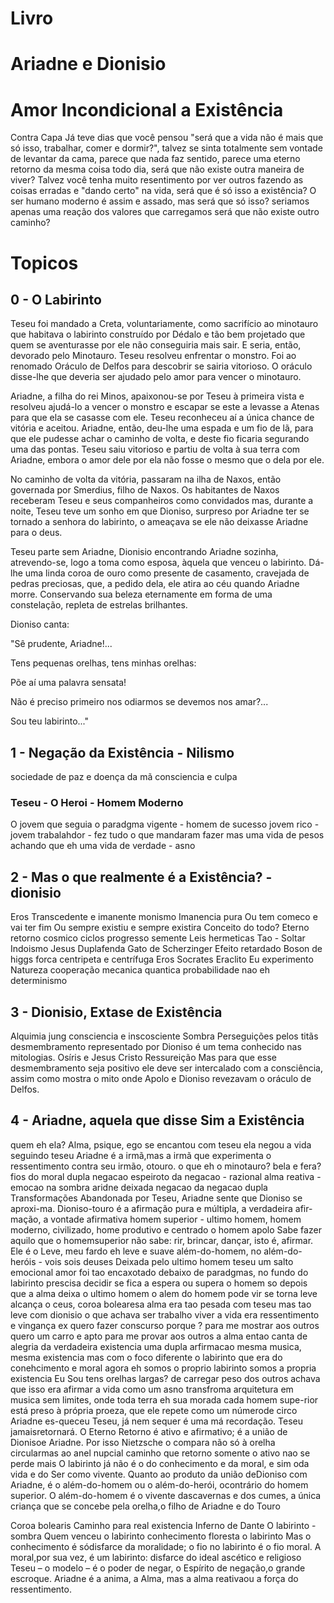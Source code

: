 # Livro
# Ariadne e Dionisio
# Amor Incondicional a Existência

Contra Capa
Já teve dias que você pensou "será que a vida não é mais que só isso, trabalhar, comer e dormir?", 
talvez se sinta totalmente sem vontade de levantar da cama, parece que nada faz sentido, 
parece uma eterno retorno da mesma coisa todo dia, será que não existe outra maneira de viver?
Talvez você tenha muito resentimento por ver outros fazendo as coisas erradas e "dando certo" na vida,
será que é só isso a existência? O ser humano moderno é assim e assado, mas será que só isso?
seriamos apenas uma reação dos valores que carregamos será que não existe outro caminho?

# Topicos
## 0 - O Labirinto
Teseu foi mandado a Creta, voluntariamente, como sacrifício ao minotauro que habitava o labirinto construído por Dédalo e tão bem projetado que quem se aventurasse por ele não conseguiria mais sair. E seria, então, devorado pelo Minotauro. Teseu resolveu enfrentar o monstro. Foi ao renomado Oráculo de Delfos para descobrir se sairia vitorioso. O oráculo disse-lhe que deveria ser ajudado pelo amor para vencer o minotauro.

Ariadne, a filha do rei Minos, apaixonou-se por Teseu à primeira vista e resolveu ajudá-lo a vencer o monstro e escapar se este a levasse a Atenas para que ela se casasse com ele. Teseu reconheceu aí a única chance de vitória e aceitou. Ariadne, então, deu-lhe uma espada e um fio de lã, para que ele pudesse achar o caminho de volta, e deste fio ficaria segurando uma das pontas. Teseu saiu vitorioso e partiu de volta à sua terra com Ariadne, embora o amor dele por ela não fosse o mesmo que o dela por ele.

No caminho de volta da vitória, passaram na ilha de Naxos, então governada por Smerdius, filho de Naxos. Os habitantes de Naxos receberam Teseu e seus companheiros como convidados mas, durante a noite, Teseu teve um sonho em que Dioniso, surpreso por Ariadne ter se tornado a senhora do labirinto, o ameaçava se ele não deixasse Ariadne para o deus.

Teseu parte sem Ariadne, Dionisio encontrando Ariadne sozinha, atrevendo-se, logo a toma como esposa, àquela que venceu o labirinto. Dá-lhe uma linda coroa de ouro como presente de casamento, cravejada de pedras preciosas, que, a pedido dela, ele atira ao céu quando Ariadne morre. Conservando sua beleza eternamente em forma de uma constelação, repleta de estrelas brilhantes.

<p>Dioniso canta: </p>
<p>"Sê prudente, Ariadne!...</p>
<p>Tens pequenas orelhas, tens minhas orelhas:</p>
<p>Põe aí uma palavra sensata!</p>
<p>Não é preciso primeiro nos odiarmos se devemos nos amar?...</p>
<p>Sou teu labirinto..."</p>

## 1 - Negação da Existência - Nilismo
sociedade de paz e doença da mã consciencia e culpa
### Teseu - O Heroi - Homem Moderno
O jovem que seguia o paradgma vigente - homem de sucesso
jovem rico - jovem trabalahdor - fez tudo o que mandaram fazer
mas uma vida de pesos achando que eh uma vida de verdade - asno
## 2 - Mas o que realmente é a Existência? - dionisio
Eros
Transcedente e imanente monismo
Imanencia pura
Ou tem comeco e vai ter fim
Ou sempre existiu e sempre existira
Conceito do todo?
Eterno retorno cosmico
ciclos
progresso
semente
Leis hermeticas
Tao - Soltar
Indoismo
Jesus
Duplafenda
Gato de Scherzinger
Efeito retardado
Boson de higgs forca centripeta e centrífuga
Eros
Socrates
Eraclito
Eu experimento
Natureza cooperação
mecanica quantica probabilidade nao eh determinismo
## 3 - Dionisio, Extase de Existência
Alquimia
jung consciencia e inscosciente
Sombra
Perseguições pelos titãs
desmembramento representado por Dioniso é um tema conhecido nas mitologias. Osíris e Jesus Cristo
Ressureição
Mas para que esse desmembramento seja positivo ele deve ser intercalado com a consciência, assim como mostra o mito onde Apolo e Dioniso revezavam o oráculo de Delfos.
## 4 - Ariadne, aquela que disse Sim a Existência
quem eh ela? Alma, psique, ego
se encantou com teseu
ela negou a vida seguindo teseu
Ariadne  é  a  irmã,mas a irmã que experimenta o ressentimento contra seu irmão, otouro.
o que eh o minotauro?
bela e fera?
fios do moral
dupla negacao
espeiroto da negacao - razional
alma reativa - emocao na sombra
aridne deixada
negacao da negacao
dupla Transformações
Abandonada por Teseu, Ariadne sente que Dioniso se aproxi-ma. 
Dioniso-touro é a afirmação pura e múltipla, a verdadeira afir-mação, a vontade afirmativa
homem superior - ultimo homem, homem moderno, civilizado, home produtivo e centrado o homem apolo
Sabe fazer aquilo que o homemsuperior não sabe: rir, brincar, dançar, isto é, afirmar. Ele é o Leve,
meu fardo eh leve e suave
além-do-homem, no além-do-heróis - vois sois deuses
Deixada pelo ultimo homem teseu
um salto emocional
amor foi tao encaxotado debaixo de paradgmas, no fundo do labirinto
prescisa decidir se fica a espera ou supera o homem
so depois que a alma deixa o ultimo homem o alem do homem pode vir
se torna leve alcança o ceus, coroa bolearesa alma era tao pesada com teseu mas tao leve com dionisio
o que achava ser trabalho viver a vida era ressentimento e vingança
ex quero fazer conscurso porque ? para me mostrar aos outros
quero um carro e apto para me provar aos outros
a alma entao canta de alegria da verdadeira existencia
uma dupla arfirmacao
mesma musica, mesma existencia mas com o foco diferente
o labirinto que era do conehcimento e moral agora eh somos o proprio labirinto
somos a propria existencia Eu Sou
tens orelhas largas? de carregar peso dos outros achava que isso era afirmar a vida como um asno
transfroma arquitetura em musica sem limites, onde toda terra eh sua morada
cada homem supe-rior está preso à própria proeza, que ele repete como um númerode circo 
Ariadne es-queceu Teseu, já nem sequer é uma má recordação. Teseu jamaisretornará. O Eterno Retorno é ativo e afirmativo; é a união de Dionisoe Ariadne. Por isso Nietzsche o compara não só à orelha circularmas ao anel nupcial
caminho que retorno somente o ativo nao se perde mais
O labirinto já não é o do conhecimento e da moral, e sim oda  vida  e  do  Ser  como  vivente.  Quanto  ao  produto  da  união  deDioniso  com  Ariadne,  é  o  além-do-homem  ou  o  além-do-herói,  ocontrário  do  homem  superior.  O  além-do-homem  é  o  vivente  dascavernas e dos cumes, a única criança que se concebe pela orelha,o filho de Ariadne e do Touro

Coroa bolearis
Caminho para real existencia
Inferno de Dante
O labirinto - sombra
Quem venceu o labirinto
conhecimento floresta o labirinto
Mas o conhecimento é sódisfarce da moralidade; o fio no labirinto é o fio moral. 
A moral,por sua vez, é um labirinto: disfarce do ideal ascético e religioso
Teseu – o modelo – é o poder de negar, o Espírito de negação,o grande escroque. 
Ariadne é a anima, a Alma, mas a alma reativaou  a  força  do  ressentimento.

